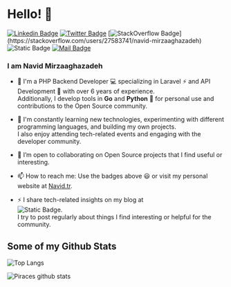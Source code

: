 # Hello! 👋
[![Linkedin Badge](https://img.shields.io/badge/-Navid%20Mirzaaghazadeh-blue?style=flat-square&logo=Linkedin&logoColor=white&link=https://www.linkedin.com/in/mirzaaghazadeh)](https://www.linkedin.com/in/mirzaaghazadeh)
[![Twitter Badge](https://img.shields.io/badge/-@mirzaaghazadeh-1ca0f1?style=flat-square&labelColor=1ca0f1&logo=x&logoColor=white&link=https://twitter.com/mirzaaghazadeh)](https://twitter.com/mirzaaghazadeh)
[![StackOverflow Badge](https://img.shields.io/badge/-Navid%20Mirzaaghazadeh-FE7A16?style=flat-square&logo=Stack%20Overflow&logoColor=white&link=[https://stackoverflow.com/users/4064162/piraces](https://stackoverflow.com/users/27583741/navid-mirzaaghazadeh))](https://stackoverflow.com/users/27583741/navid-mirzaaghazadeh)
![Static Badge](https://img.shields.io/badge/Personal_Website-blue?style=flat-square&color=%235046e5&link=https%3A%2F%2Fnavid.tr%2F)
[![Mail Badge](https://img.shields.io/badge/-me@navid.tr-8B89CC?style=flat-square&logo=maildotru&logoColor=white&link=mailto:me@navid.tr)](mailto:me@navid.tr)

### I am Navid Mirzaaghazadeh

- 🔭 I'm a PHP Backend Developer 💻 specializing in Laravel ⚡ and API Development 🔗 with over 6 years of experience.  
  Additionally, I develop tools in **Go** and **Python** 🐍 for personal use and contributions to the Open Source community.  

- 🌱 I'm constantly learning new technologies, experimenting with different programming languages, and building my own projects.  
  I also enjoy attending tech-related events and engaging with the developer community.  

- 👥 I’m open to collaborating on Open Source projects that I find useful or interesting.  

- 📫 How to reach me: Use the badges above 😃 or visit my personal website at [Navid.tr](https://navid.tr).  

- ⚡ I share tech-related insights on my blog at  
  ![Static Badge](https://img.shields.io/badge/Medium-black?logo=medium&logoColor=white&link=https%3A%2F%2Fmedium.com%2F%40mirzaaghazadeh).  
  I try to post regularly about things I find interesting or helpful for the community.  

## Some of my Github Stats  
![Top Langs](https://github-readme-stats.vercel.app/api/top-langs/?username=mirzaaghazadeh&layout=compact)  

![Piraces github stats](https://github-readme-stats.vercel.app/api?username=mirzaaghazadeh&show_icons=true)  
